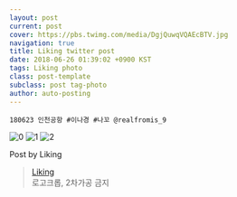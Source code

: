 ```yaml
---
layout: post
current: post
cover: https://pbs.twimg.com/media/DgjQuwqVQAEcBTV.jpg
navigation: true
title: Liking twitter post
date: 2018-06-26 01:39:02 +0900 KST
tags: Liking photo
class: post-template
subclass: post tag-photo
author: auto-posting
---
```


```  
180623 인천공항 #이나경 #나꼬 @realfromis_9  

```

![0](https://pbs.twimg.com/media/DgjQsCVUYAIzEll.jpg)
![1](https://pbs.twimg.com/media/DgjQtejVMAAFu61.jpg)
![2](https://pbs.twimg.com/media/DgjQuwqVQAEcBTV.jpg)


Post by Liking

> [Liking](https://twitter.com/liking61)  
  로고크롭, 2차가공 금지